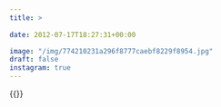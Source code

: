 ```yaml
---
title: >
  
date: 2012-07-17T18:27:31+00:00

image: "/img/774210231a296f8777caebf8229f8954.jpg"
draft: false
instagram: true
---
```


{{<photo src="/img/774210231a296f8777caebf8229f8954.jpg">}}
